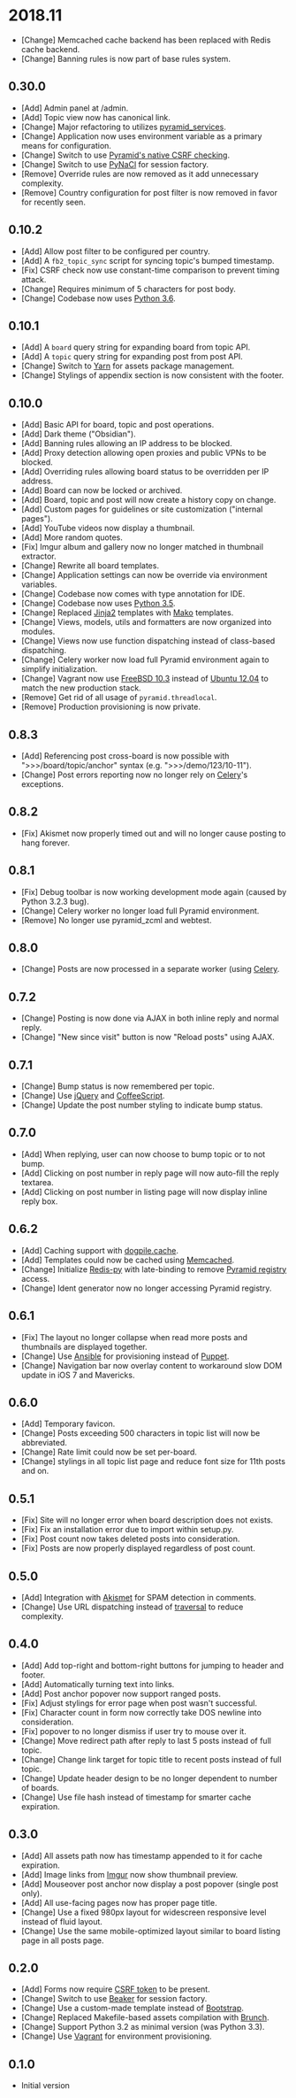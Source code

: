 # 2018.11

-   [Change] Memcached cache backend has been replaced with Redis cache backend.
-   [Change] Banning rules is now part of base rules system.

## 0.30.0

-   [Add] Admin panel at /admin.
-   [Add] Topic view now has canonical link.
-   [Change] Major refactoring to utilizes [pyramid_services](https://github.com/mmerickel/pyramid_services).
-   [Change] Application now uses environment variable as a primary means for configuration.
-   [Change] Switch to use [Pyramid's native CSRF checking](https://docs.pylonsproject.org/projects/pyramid/en/latest/api/csrf.html).
-   [Change] Switch to use [PyNaCl](https://github.com/Pylons/pyramid_nacl_session/) for session factory.
-   [Remove] Override rules are now removed as it add unnecessary complexity.
-   [Remove] Country configuration for post filter is now removed in favor for recently seen.

## 0.10.2

-   [Add] Allow post filter to be configured per country.
-   [Add] A `fb2_topic_sync` script for syncing topic's bumped timestamp.
-   [Fix] CSRF check now use constant-time comparison to prevent timing attack.
-   [Change] Requires minimum of 5 characters for post body.
-   [Change] Codebase now uses [Python 3.6](https://docs.python.org/3.6/whatsnew/changelog.html#python-3-6-4-final).

## 0.10.1

-   [Add] A `board` query string for expanding board from topic API.
-   [Add] A `topic` query string for expanding post from post API.
-   [Change] Switch to [Yarn](https://yarnpkg.com/) for assets package management.
-   [Change] Stylings of appendix section is now consistent with the footer.

## 0.10.0

-   [Add] Basic API for board, topic and post operations.
-   [Add] Dark theme ("Obsidian").
-   [Add] Banning rules allowing an IP address to be blocked.
-   [Add] Proxy detection allowing open proxies and public VPNs to be blocked.
-   [Add] Overriding rules allowing board status to be overridden per IP address.
-   [Add] Board can now be locked or archived.
-   [Add] Board, topic and post will now create a history copy on change.
-   [Add] Custom pages for guidelines or site customization ("internal pages").
-   [Add] YouTube videos now display a thumbnail.
-   [Add] More random quotes.
-   [Fix] Imgur album and gallery now no longer matched in thumbnail extractor.
-   [Change] Rewrite all board templates.
-   [Change] Application settings can now be override via environment variables.
-   [Change] Codebase now comes with type annotation for IDE.
-   [Change] Codebase now uses [Python 3.5](https://docs.python.org/3.5/whatsnew/changelog.html#python-3-5-2).
-   [Change] Replaced [Jinja2](http://jinja.pocoo.org/) templates with [Mako](http://www.makotemplates.org/) templates.
-   [Change] Views, models, utils and formatters are now organized into modules.
-   [Change] Views now use function dispatching instead of class-based dispatching.
-   [Change] Celery worker now load full Pyramid environment again to simplify initialization.
-   [Change] Vagrant now use [FreeBSD 10.3](https://www.freebsd.org/) instead of [Ubuntu 12.04](http://releases.ubuntu.com/precise/) to match the new production stack.
-   [Remove] Get rid of all usage of `pyramid.threadlocal`.
-   [Remove] Production provisioning is now private.

## 0.8.3

-   [Add] Referencing post cross-board is now possible with ">>>/board/topic/anchor" syntax (e.g. ">>>/demo/123/10-11").
-   [Change] Post errors reporting now no longer rely on [Celery](http://www.celeryproject.org)'s exceptions.

## 0.8.2

-   [Fix] Akismet now properly timed out and will no longer cause posting to hang forever.

## 0.8.1

-   [Fix] Debug toolbar is now working development mode again (caused by Python 3.2.3 bug).
-   [Change] Celery worker no longer load full Pyramid environment.
-   [Remove] No longer use pyramid_zcml and webtest.

## 0.8.0

-   [Change] Posts are now processed in a separate worker (using [Celery](http://www.celeryproject.org).

## 0.7.2

-   [Change] Posting is now done via AJAX in both inline reply and normal reply.
-   [Change] "New since visit" button is now "Reload posts" using AJAX.

## 0.7.1

-   [Change] Bump status is now remembered per topic.
-   [Change] Use [jQuery](http://jquery.com) and [CoffeeScript](http://coffeescript.org).
-   [Change] Update the post number styling to indicate bump status.

## 0.7.0

-   [Add] When replying, user can now choose to bump topic or to not bump.
-   [Add] Clicking on post number in reply page will now auto-fill the reply textarea.
-   [Add] Clicking on post number in listing page will now display inline reply box.

## 0.6.2

-   [Add] Caching support with [dogpile.cache](http://dogpilecache.readthedocs.org).
-   [Add] Templates could now be cached using [Memcached](http://memcached.org).
-   [Change] Initialize [Redis-py](https://redis-py.readthedocs.org) with late-binding to remove [Pyramid registry](http://docs.pylonsproject.org/projects/pyramid/en/latest/glossary.html#term-application-registry) access.
-   [Change] Ident generator now no longer accessing Pyramid registry.

## 0.6.1

-   [Fix] The layout no longer collapse when read more posts and thumbnails are displayed together.
-   [Change] Use [Ansible](http://www.ansibleworks.com) for provisioning instead of [Puppet](http://puppetlabs.com).
-   [Change] Navigation bar now overlay content to workaround slow DOM update in iOS 7 and Mavericks.

## 0.6.0

-   [Add] Temporary favicon.
-   [Change] Posts exceeding 500 characters in topic list will now be abbreviated.
-   [Change] Rate limit could now be set per-board.
-   [Change] stylings in all topic list page and reduce font size for 11th posts and on.

## 0.5.1

-   [Fix] Site will no longer error when board description does not exists.
-   [Fix] Fix an installation error due to import within setup.py.
-   [Fix] Post count now takes deleted posts into consideration.
-   [Fix] Posts are now properly displayed regardless of post count.

## 0.5.0

-   [Add] Integration with [Akismet](http://akismet.com) for SPAM detection in comments.
-   [Change] Use URL dispatching instead of [traversal](http://docs.pylonsproject.org/projects/pyramid/en/latest/narr/traversal.html) to reduce complexity.

## 0.4.0

-   [Add] Add top-right and bottom-right buttons for jumping to header and footer.
-   [Add] Automatically turning text into links.
-   [Add] Post anchor popover now support ranged posts.
-   [Fix] Adjust stylings for error page when post wasn't successful.
-   [Fix] Character count in form now correctly take DOS newline into consideration.
-   [Fix] popover to no longer dismiss if user try to mouse over it.
-   [Change] Move redirect path after reply to last 5 posts instead of full topic.
-   [Change] Change link target for topic title to recent posts instead of full topic.
-   [Change] Update header design to be no longer dependent to number of boards.
-   [Change] Use file hash instead of timestamp for smarter cache expiration.

## 0.3.0

-   [Add] All assets path now has timestamp appended to it for cache expiration.
-   [Add] Image links from [Imgur](https://imgur.com) now show thumbnail preview.
-   [Add] Mouseover post anchor now display a post popover (single post only).
-   [Add] All use-facing pages now has proper page title.
-   [Change] Use a fixed 980px layout for widescreen responsive level instead of fluid layout.
-   [Change] Use the same mobile-optimized layout similar to board listing page in all posts page.

## 0.2.0

-   [Add] Forms now require [CSRF token](http://wtforms.simplecodes.com/docs/1.0.3/ext.html#module-wtforms.ext.csrf) to be present.
-   [Change] Switch to use [Beaker](https://github.com/Pylons/pyramid_beaker/) for session factory.
-   [Change] Use a custom-made template instead of [Bootstrap](http://twitter.github.com/bootstrap/).
-   [Change] Replaced Makefile-based assets compilation with [Brunch](http://brunch.io/).
-   [Change] Support Python 3.2 as minimal version (was Python 3.3).
-   [Change] Use [Vagrant](http://www.vagrantup.com/) for environment provisioning.

## 0.1.0

-   Initial version
